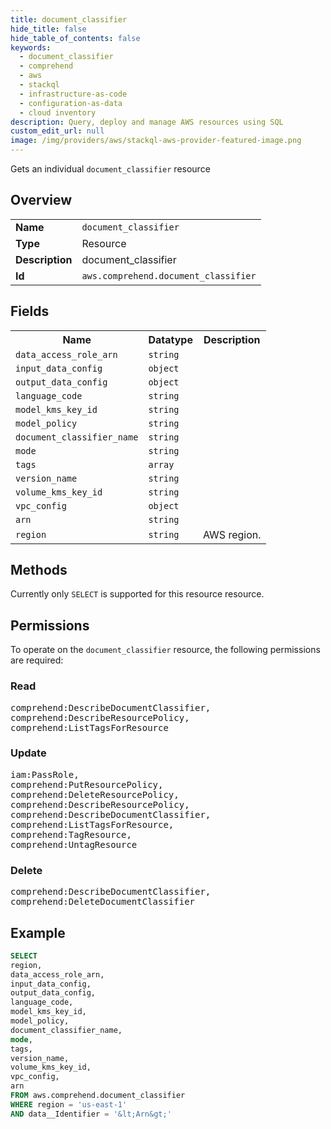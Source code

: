 ```yaml
---
title: document_classifier
hide_title: false
hide_table_of_contents: false
keywords:
  - document_classifier
  - comprehend
  - aws
  - stackql
  - infrastructure-as-code
  - configuration-as-data
  - cloud inventory
description: Query, deploy and manage AWS resources using SQL
custom_edit_url: null
image: /img/providers/aws/stackql-aws-provider-featured-image.png
---
```

Gets an individual <code>document_classifier</code> resource

## Overview
<table><tbody>
<tr><td><b>Name</b></td><td><code>document_classifier</code></td></tr>
<tr><td><b>Type</b></td><td>Resource</td></tr>
<tr><td><b>Description</b></td><td>document_classifier</td></tr>
<tr><td><b>Id</b></td><td><code>aws.comprehend.document_classifier</code></td></tr>
</tbody></table>

## Fields
<table><tbody>
<tr><th>Name</th><th>Datatype</th><th>Description</th></tr>
<tr><td><code>data_access_role_arn</code></td><td><code>string</code></td><td></td></tr>
<tr><td><code>input_data_config</code></td><td><code>object</code></td><td></td></tr>
<tr><td><code>output_data_config</code></td><td><code>object</code></td><td></td></tr>
<tr><td><code>language_code</code></td><td><code>string</code></td><td></td></tr>
<tr><td><code>model_kms_key_id</code></td><td><code>string</code></td><td></td></tr>
<tr><td><code>model_policy</code></td><td><code>string</code></td><td></td></tr>
<tr><td><code>document_classifier_name</code></td><td><code>string</code></td><td></td></tr>
<tr><td><code>mode</code></td><td><code>string</code></td><td></td></tr>
<tr><td><code>tags</code></td><td><code>array</code></td><td></td></tr>
<tr><td><code>version_name</code></td><td><code>string</code></td><td></td></tr>
<tr><td><code>volume_kms_key_id</code></td><td><code>string</code></td><td></td></tr>
<tr><td><code>vpc_config</code></td><td><code>object</code></td><td></td></tr>
<tr><td><code>arn</code></td><td><code>string</code></td><td></td></tr>
<tr><td><code>region</code></td><td><code>string</code></td><td>AWS region.</td></tr>

</tbody></table>

## Methods
Currently only <code>SELECT</code> is supported for this resource resource.

## Permissions

To operate on the <code>document_classifier</code> resource, the following permissions are required:

### Read
<pre>
comprehend:DescribeDocumentClassifier,
comprehend:DescribeResourcePolicy,
comprehend:ListTagsForResource</pre>

### Update
<pre>
iam:PassRole,
comprehend:PutResourcePolicy,
comprehend:DeleteResourcePolicy,
comprehend:DescribeResourcePolicy,
comprehend:DescribeDocumentClassifier,
comprehend:ListTagsForResource,
comprehend:TagResource,
comprehend:UntagResource</pre>

### Delete
<pre>
comprehend:DescribeDocumentClassifier,
comprehend:DeleteDocumentClassifier</pre>


## Example
```sql
SELECT
region,
data_access_role_arn,
input_data_config,
output_data_config,
language_code,
model_kms_key_id,
model_policy,
document_classifier_name,
mode,
tags,
version_name,
volume_kms_key_id,
vpc_config,
arn
FROM aws.comprehend.document_classifier
WHERE region = 'us-east-1'
AND data__Identifier = '&lt;Arn&gt;'
```
